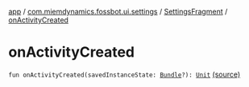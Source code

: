 [app](../../index.md) / [com.miemdynamics.fossbot.ui.settings](../index.md) / [SettingsFragment](index.md) / [onActivityCreated](./on-activity-created.md)

# onActivityCreated

`fun onActivityCreated(savedInstanceState: `[`Bundle`](https://developer.android.com/reference/android/os/Bundle.html)`?): `[`Unit`](https://kotlinlang.org/api/latest/jvm/stdlib/kotlin/-unit/index.html) [(source)](https://github.com/binyot/fossbot/tree/master/app/src/main/java/com/miemdynamics/fossbot/ui/settings/SettingsFragment.kt#L25)
